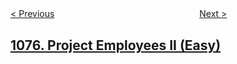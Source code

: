 <!--|This file generated by command(leetcode description); DO NOT EDIT.    |-->
<!--+----------------------------------------------------------------------+-->
<!--|@author    openset <openset.wang@gmail.com>                           |-->
<!--|@link      https://github.com/openset                                 |-->
<!--|@home      https://github.com/openset/leetcode                        |-->
<!--+----------------------------------------------------------------------+-->

[< Previous](https://github.com/openset/leetcode/tree/master/problems/project-employees-i "Project Employees I")
　　　　　　　　　　　　　　　　
[Next >](https://github.com/openset/leetcode/tree/master/problems/project-employees-iii "Project Employees III")

## [1076. Project Employees II (Easy)](https://leetcode.com/problems/project-employees-ii "项目员工II")



